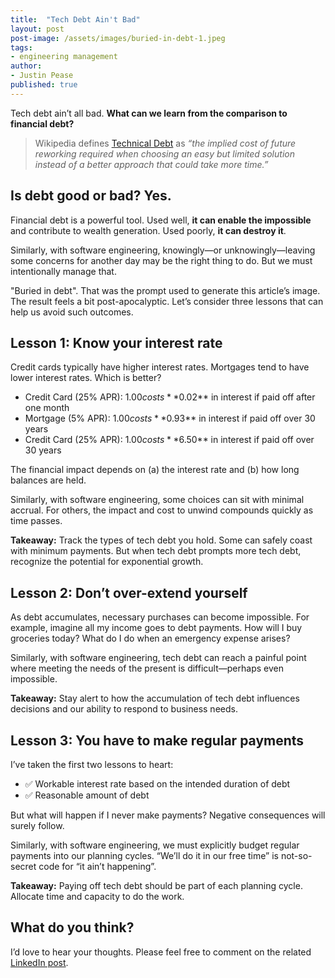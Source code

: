 ```yaml
---
title:  "Tech Debt Ain't Bad"
layout: post
post-image: /assets/images/buried-in-debt-1.jpeg
tags:
- engineering management
author:
- Justin Pease
published: true
---
```


Tech debt ain’t all bad. **What can we learn from the comparison to financial debt?**

> Wikipedia defines [Technical Debt](https://en.wikipedia.org/wiki/Technical_debt) as *“the implied cost of future reworking required when choosing an easy but limited solution instead of a better approach that could take more time.”*

## Is debt good or bad? Yes.

Financial debt is a powerful tool. Used well, **it can enable the impossible**
and contribute to wealth generation. Used poorly, **it can destroy it**.

Similarly, with software engineering, knowingly—or unknowingly—leaving some
concerns for another day may be the right thing to do. But we must intentionally
manage that.

"Buried in debt". That was the prompt used to generate this article’s image. The
result feels a bit post-apocalyptic. Let’s consider three lessons that can help
us avoid such outcomes.

## Lesson 1: Know your interest rate

Credit cards typically have higher interest rates. Mortgages tend to have lower
interest rates. Which is better?

* Credit Card (25% APR): $1.00 costs **$0.02** in interest if paid off after one month
* Mortgage (5% APR): $1.00 costs **$0.93** in interest if paid off over 30 years
* Credit Card (25% APR): $1.00 costs **$6.50** in interest if paid off over 30 years

The financial impact depends on (a) the interest rate and (b) how long balances
are held.

Similarly, with software engineering, some choices can sit with minimal accrual.
For others, the impact and cost to unwind compounds quickly as time passes.

**Takeaway:** Track the types of tech debt you hold. Some can safely coast with
minimum payments. But when tech debt prompts more tech debt, recognize the
potential for exponential growth.

## Lesson 2: Don’t over-extend yourself

As debt accumulates, necessary purchases can become impossible. For example,
imagine all my income goes to debt payments. How will I buy groceries today?
What do I do when an emergency expense arises?

Similarly, with software engineering, tech debt can reach a painful point where
meeting the needs of the present is difficult—perhaps even impossible.

**Takeaway:** Stay alert to how the accumulation of tech debt influences
decisions and our ability to respond to business needs.

## Lesson 3: You have to make regular payments

I’ve taken the first two lessons to heart:

* ✅ Workable interest rate based on the intended duration of debt
* ✅ Reasonable amount of debt

But what will happen if I never make payments? Negative consequences will surely
follow.

Similarly, with software engineering, we must explicitly budget regular payments
into our planning cycles. “We’ll do it in our free time” is not-so-secret code
for “it ain’t happening”.

**Takeaway:** Paying off tech debt should be part of each planning cycle.
Allocate time and capacity to do the work.

## What do you think?

I’d love to hear your thoughts. Please feel free to comment on the related
[LinkedIn post](https://www.linkedin.com/posts/justinapease_tech-debt-aint-bad-activity-7186123219697893377-GKiY).